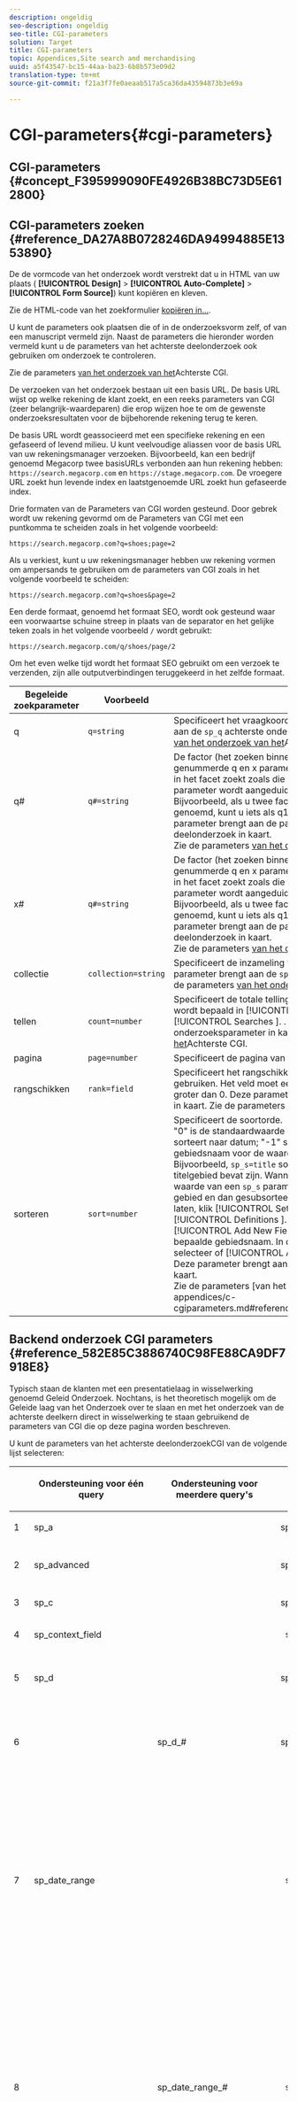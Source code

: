 ```yaml
---
description: ongeldig
seo-description: ongeldig
seo-title: CGI-parameters
solution: Target
title: CGI-parameters
topic: Appendices,Site search and merchandising
uuid: a5f43547-bc15-44aa-ba23-6b8b573e09d2
translation-type: tm+mt
source-git-commit: f21a3f7fe0aeaab517a5ca36da43594873b3e69a

---
```



# CGI-parameters{#cgi-parameters}

## CGI-parameters {#concept_F395999090FE4926B38BC73D5E612800}

## CGI-parameters zoeken {#reference_DA27A8B0728246DA94994885E1353890}

De de vormcode van het onderzoek wordt verstrekt dat u in HTML van uw plaats ( **[!UICONTROL Design]** > **[!UICONTROL Auto-Complete]** > **[!UICONTROL Form Source]**) kunt kopiëren en kleven.

Zie de HTML-code van het zoekformulier [kopiëren in...](../c-about-auto-complete.md#task_A3A01EA800F24C0AA33902387E0362C7).

U kunt de parameters ook plaatsen die of in de onderzoeksvorm zelf, of van een manuscript vermeld zijn. Naast de parameters die hieronder worden vermeld kunt u de parameters van het achterste deelonderzoek ook gebruiken om onderzoek te controleren.

Zie de parameters [van het onderzoek van het](../c-appendices/c-cgiparameters.md#reference_582E85C3886740C98FE88CA9DF7918E8)Achterste CGI.

De verzoeken van het onderzoek bestaan uit een basis URL. De basis URL wijst op welke rekening de klant zoekt, en een reeks parameters van CGI (zeer belangrijk-waardeparen) die erop wijzen hoe te om de gewenste onderzoeksresultaten voor de bijbehorende rekening terug te keren.

De basis URL wordt geassocieerd met een specifieke rekening en een gefaseerd of levend milieu. U kunt veelvoudige aliassen voor de basis URL van uw rekeningsmanager verzoeken. Bijvoorbeeld, kan een bedrijf genoemd Megacorp twee basisURLs verbonden aan hun rekening hebben: `https://search.megacorp.com` en `https://stage.megacorp.com`. De vroegere URL zoekt hun levende index en laatstgenoemde URL zoekt hun gefaseerde index.

Drie formaten van de Parameters van CGI worden gesteund. Door gebrek wordt uw rekening gevormd om de Parameters van CGI met een puntkomma te scheiden zoals in het volgende voorbeeld:

`https://search.megacorp.com?q=shoes;page=2`

Als u verkiest, kunt u uw rekeningsmanager hebben uw rekening vormen om ampersands te gebruiken om de parameters van CGI zoals in het volgende voorbeeld te scheiden:

`https://search.megacorp.com?q=shoes&page=2`

Een derde formaat, genoemd het formaat SEO, wordt ook gesteund waar een voorwaartse schuine streep in plaats van de separator en het gelijke teken zoals in het volgende voorbeeld `/` wordt gebruikt:

`https://search.megacorp.com/q/shoes/page/2`

Om het even welke tijd wordt het formaat SEO gebruikt om een verzoek te verzenden, zijn alle outputverbindingen teruggekeerd in het zelfde formaat.

| Begeleide zoekparameter | Voorbeeld | Beschrijving |
|--- |--- |--- |
| q | `q=string` | Specificeert het vraagkoord voor het onderzoek. Deze parameter brengt aan de `sp_q` achterste onderzoeksparameter in kaart.  Zie de parameters [van het onderzoek van het](../c-appendices/c-cgiparameters.md#reference_582E85C3886740C98FE88CA9DF7918E8)Achterste CGI. |
| q# | `q#=string` | De factor (het zoeken binnen een bepaald gebied) wordt gedaan als genummerde q en x parameters.  De parameter q bepaalt de termijn u naar in het facet zoekt zoals die door de overeenkomstige genummerde x parameter wordt aangeduid.<br>Bijvoorbeeld, als u twee facetten hebt die grootte en kleur worden genoemd, kunt u iets als q1=small hebben;x1=size;q2=red;x2=color.  Deze parameter brengt aan de parameters van het `sp_q_exact_#` achterste deelonderzoek in kaart.  <br>Zie de parameters [van het onderzoek van het](../c-appendices/c-cgiparameters.md#reference_582E85C3886740C98FE88CA9DF7918E8)Achterste CGI. |
| x# | `q#=string` | De factor (het zoeken binnen een bepaald gebied) wordt gedaan als genummerde q en x parameters.  De parameter q bepaalt de termijn u naar in het facet zoekt zoals die door de overeenkomstige genummerde x parameter wordt aangeduid. <br>Bijvoorbeeld, als u twee facetten hebt die grootte en kleur worden genoemd, kunt u iets als q1=small hebben;x1=size;q2=red;x2=color.  Deze parameter brengt aan de parameters van het `sp_x_#` achterste deelonderzoek in kaart.  <br>Zie de parameters [van het onderzoek van het](../c-appendices/c-cgiparameters.md#reference_582E85C3886740C98FE88CA9DF7918E8)Achterste CGI. |
| collectie | `collection=string` | Specificeert de inzameling voor het onderzoek te gebruiken.  Deze parameter brengt aan de `sp_k` achterste onderzoeksparameter in kaart.  Zie de parameters [van het onderzoek van het](../c-appendices/c-cgiparameters.md#reference_582E85C3886740C98FE88CA9DF7918E8)Achterste CGI. |
| tellen | `count=number` | Specificeert de totale telling van resultaten die worden getoond.  Het gebrek wordt bepaald in [!UICONTROL Settings ] > [!UICONTROL Searching ] > [!UICONTROL Searches ]. .  Deze parameter brengt aan de `sp_c` achterste onderzoeksparameter in kaart.  Zie de parameters [van het onderzoek van het](../c-appendices/c-cgiparameters.md#reference_582E85C3886740C98FE88CA9DF7918E8)Achterste CGI. |
| pagina | `page=number` | Specificeert de pagina van resultaten die zijn teruggekeerd. |
| rangschikken | `rank=field` | Specificeert het rangschikkingsgebied voor het statische rangschikken te gebruiken.  Het veld moet een veld van het type Rank zijn met een relevantie groter dan 0.  Deze parameter brengt aan de `sp_sr` achterste deelparameter in kaart.  Zie de parameters [van het onderzoek van het](../c-appendices/c-cgiparameters.md#reference_582E85C3886740C98FE88CA9DF7918E8)Achterste CGI. |
| sorteren | `sort=number` | Specificeert de soortorde.<br>&quot;0&quot; is de standaardwaarde en is de soort volgens relevantiescore; &quot;1&quot; sorteert naar datum; &quot;-1&quot; sorteert niet.  De gebruikers kunnen een gebiedsnaam voor de waarde van de `sp_s` parameter specificeren.  Bijvoorbeeld, `sp_s=title` sorteert resultaten volgens de waarden die in het titelgebied bevat zijn. Wanneer een veldnaam wordt gebruikt voor de waarde van een ` sp_s ` parameter, worden de resultaten gesorteerd door dat gebied en dan gesubsorteerd door relevantie.  Om deze eigenschap toe te laten, klik [!UICONTROL Settings ] > [!UICONTROL Metadata ] > [!UICONTROL Definitions ]. Voor de pagina van Definities, klik [!UICONTROL Add New Field ] of klik [!UICONTROL Edit ] voor een bepaalde gebiedsnaam. In de [!UICONTROL Sorting ] drop-down lijst, selecteer of [!UICONTROL Ascending ] of [!UICONTROL Descending ]. Deze parameter brengt aan de `sp_s` achterste onderzoeksparameter in kaart. <br>Zie de parameters [van het onderzoek van het]Achterste CGI.(../c-appendices/c-cgiparameters.md#reference_582E85C3886740C98FE88CA9DF7918E8). |

## Backend onderzoek CGI parameters {#reference_582E85C3886740C98FE88CA9DF7918E8}

Typisch staan de klanten met een presentatielaag in wisselwerking genoemd Geleid Onderzoek. Nochtans, is het theoretisch mogelijk om de Geleide laag van het Onderzoek over te slaan en met het onderzoek van de achterste deelkern direct in wisselwerking te staan gebruikend de parameters van CGI die op deze pagina worden beschreven.

U kunt de parameters van het achterste deelonderzoekCGI van de volgende lijst selecteren:
<table> 
 <thead> 
  <tr> 
   <th colname="col1" class="entry"> </th> 
   <th colname="col2" class="entry"> <p>Ondersteuning voor één query </p> </th> 
   <th colname="col03" class="entry"> <p>Ondersteuning voor meerdere query's </p> </th> 
   <th colname="col3" class="entry"> <p>Voorbeelden </p> </th> 
   <th colname="col4" class="entry"> <p>Beschrijving </p> </th> 
  </tr> 
 </thead>
 <tbody> 
  <tr> 
   <td colname="col1"> <p>1 </p> </td> 
   <td colname="col2"> <p>sp_a </p> </td> 
   <td colname="col03"> <p> </p> </td> 
   <td colname="col3"> <p> <span class="codeph"> sp_a= string </span> </p> </td> 
   <td colname="col4"> <p>Specificeert het koord van het rekeningsaantal. Deze parameter wordt vereist, en moet een geldig koord van het rekeningsaantal zijn. U kunt uw koord van het rekeningsaantal onder <span class="uicontrol"> Montages </span> &gt; <span class="uicontrol"> de Opties van de Rekening </span> &gt; <span class="uicontrol"> de Montages van de Rekening vinden </span>. </p> </td> 
  </tr> 
  <tr> 
   <td colname="col1"> <p>2 </p> </td> 
   <td colname="col2"> <p>sp_advanced </p> </td> 
   <td colname="col03"> <p> </p> </td> 
   <td colname="col3"> <p> <span class="codeph"> sp_advanced= 0 of 1 </span> </p> </td> 
   <td colname="col4"> <p>Als <span class="codeph"> sp_advanced=1 met een vraag </span> wordt voorgelegd, dan wordt al code tussen de <span class="codeph"> &lt;search-if-advanced&gt; </span> markering en de <span class="codeph"> &lt;/search-if-advanced&gt; </span> markering in het onderzoeksmalplaatje gebruikt voor de onderzoeksvorm. Alle code tussen de <span class="codeph"> &lt;search-if-not-advanced&gt; </span> tag en de <span class="codeph"> &lt;/search-if-not-advanced&gt; </span> tag wordt genegeerd. Als <span class="codeph"> sp_advanced=0 </span> (of een andere waarde) wordt voorgelegd, dan wordt het &lt;search-if-advanced&gt; malplaatjeblok genegeerd en &lt;search-if-not-advanced&gt; malplaatjeblok wordt gebruikt. </p> </td> 
  </tr> 
  <tr> 
   <td colname="col1"> <p>3 </p> </td> 
   <td colname="col2"> <p>sp_c </p> </td> 
   <td colname="col03"> <p> </p> </td> 
   <td colname="col3"> <p> <span class="codeph"> sp_c= aantal </span> </p> </td> 
   <td colname="col4"> <p>Specificeert de totale telling van te tonen resultaten. Het gebrek is 10. </p> </td> 
  </tr> 
  <tr> 
   <td colname="col1"> <p>4 </p> </td> 
   <td colname="col2"> <p>sp_context_field </p> </td> 
   <td colname="col03"> <p> </p> </td> 
   <td colname="col3"> <p> <code> sp_context_field= <i>field</i> </code> </p> </td> 
   <td colname="col4"> <p>Verzamelt contextuele informatie voor het bepaalde gebied. De verzamelde informatie is output in de onderzoeksresultaten als <span class="codeph"> &lt;search-context&gt; </span> malplaatjemarkering. De standaardwaarde is <span class="codeph"> lichaam </span>. </p> </td> 
  </tr> 
  <tr> 
   <td colname="col1"> <p>5 </p> </td> 
   <td colname="col2"> <p>sp_d </p> </td> 
   <td colname="col03"> <p> </p> </td> 
   <td colname="col3"> <p> <span class="codeph"> sp_d= type </span> </p> </td> 
   <td colname="col4"> <p>Specificeert het type van datumwaaier die om zoekt uit te voeren. Mogelijke waarden voor type zijn om het even welk, zo betekent uitgevoerd geen datumwaaier het zoeken, douane, die erop wijst dat de waarde van <span class="codeph"> sp_date_range </span> zou moeten worden gebruikt om de data te bepalen aan onderzoek, en specifiek, dat erop wijst dat de waarden in <span class="codeph"> sp_start_day </span>, <span class="codeph"> _start_maand </span>, <span class="codeph"> sp_start_year </span>, <span class="codeph"> sp_end_day, </span><span class="codeph"> </span><span class="codeph"> </span> _end_month, en het jaar wordt gebruikt om de datumwaaier aan onderzoek te bepalen. <span class="codeph"> sp_d </span> wordt slechts vereist als uw onderzoeksvorm de optie aan onderzoek of door een douanewaaier (als <span class="codeph"> sp_date_range </span>) bevat, of door een specifieke begin en einddatumwaaier bevat. </p> </td> 
  </tr> 
  <tr> 
   <td colname="col1"> <p>6 </p> </td> 
   <td colname="col2"> <p> </p> </td> 
   <td colname="col03"> <p> sp_d_# </p> </td> 
   <td colname="col3"> <p> <span class="codeph"> sp_d_#= type </span> </p> </td> 
   <td colname="col4"> <p>Specificeert het type van datumwaaier die naar de overeenkomstige vraag <span class="codeph"> sp_q_# zoekt uit te voeren </span> . "#"wordt vervangen met een aantal tussen 1 en 16 (bijvoorbeeld, <span class="codeph"> sp_d_8 </span>, is op de genummerde vraag <span class="codeph"> sp_q_8 van toepassing </span>). </p> <p>U kunt type <span class="codeph"> aan om het even welk plaatsen, wat betekent geen datumwaaier het zoeken uitvoert, douane, die erop wijst dat de waarde van </span> sp_date_range_# <span class="codeph"> wordt gebruikt om de data aan onderzoek te bepalen, en specifiek, die erop wijst dat de waarden in </span> sp_q_min_day_# <span class="codeph"> , </span>sp_min_maand_# <span class="codeph"> , </span>sp_q_min_year_#, <span class="codeph"> </span><span class="codeph"> </span><span class="codeph"> </span><span class="codeph"> </span> _q_max_dag_sp_q_max_month_#, sp_q_max_year_# zou moeten worden gebruikt om de datumwaaier te bepalen. Het gebruik van <span class="codeph"> sp_d_# </span> wordt slechts vereist als uw onderzoeksvorm de optie aan onderzoek of door een douanewaaier (als <span class="codeph"> sp_date_range_# </span>) bevat, of door een specifieke begin en einddatumwaaier bevat. </p> </td> 
  </tr> 
  <tr> 
   <td colname="col1"> <p>7 </p> </td> 
   <td colname="col2"> <p>sp_date_range </p> </td> 
   <td colname="col03"> <p> </p> </td> 
   <td colname="col3"> <p> <code> sp_date_range= <i>number</i> </code> </p> </td> 
   <td colname="col4"> <p>Specificeert een vooraf bepaalde datumwaaier om op het onderzoek van toepassing te zijn. De waarden groter dan of gelijk aan nul specificeren het aantal dagen aan onderzoek voorafgaand aan vandaag — bijvoorbeeld, specificeert een waarde van "0"vandaag,"een waarde van "1"specificeert "vandaag en gisteren,"een waarde van "30"specificeert "binnen de laatste 30 dagen,"etc. </p> <p>De waarden onder nul specificeren als volgt een douanewaaier: </p> <p>-1 = "niets,"het zelfde als specificerend geen datumwaaier. </p> <p>-2 = "Deze week,"die onderzoeken van Zondag aan Zaterdag van de huidige week. </p> <p>-3 = "Vorige week,"die onderzoeken van Zondag aan Zaterdag van de week voorafgaand aan de huidige week. </p> <p>-4 = "Deze maand,"die data binnen de huidige maand zoekt. </p> <p>-5 = "Vorige maand,"die data binnen de maand voorafgaand aan de huidige maand zoekt. </p> <p>-6 = "Dit jaar,"die onderzoeken data binnen het lopende jaar. </p> <p>-7 = "Vorig jaar,"dat data zoekt binnen het jaar voorafgaand aan het huidige jaar. </p> </td> 
  </tr> 
  <tr> 
   <td colname="col1"> <p>8 </p> </td> 
   <td colname="col2"> <p> </p> </td> 
   <td colname="col03"> <p>sp_date_range_# </p> </td> 
   <td colname="col3"> <p> <code> sp_date_range_#= <i>number</i> </code> </p> </td> 
   <td colname="col4"> <p>Specificeert een vooraf bepaalde datumwaaier om op de overeenkomstige <span class="codeph"> sp_q_# </span> vraag van toepassing te zijn. "#"wordt vervangen met een aantal tussen 1 en 16 (bijvoorbeeld, <span class="codeph"> sp_date_range_8, is op de genummerde vraag </span>sp_q_8 van toepassing <span class="codeph"> </span>). </p> <p>De waarden groter dan of gelijk aan nul specificeren het aantal dagen aan onderzoek voorafgaand aan vandaag. Bijvoorbeeld, specificeert een waarde van 0 vandaag; een waarde van 1 specificeert vandaag en gisteren; een waarde van 30 specificeert binnen de laatste 30 dagen, etc. </p> <p>De waarden onder nul specificeren als volgt een douanewaaier: </p> <p>-1 = "niets,"het zelfde als specificerend geen datumwaaier. </p> <p>-2 = "Deze week,"die onderzoeken van Zondag aan Zaterdag van de huidige week. </p> <p>-3 = "Vorige week,"die onderzoeken van Zondag aan Zaterdag van de week voorafgaand aan de huidige week. </p> <p>-4 = "Deze maand,"die data binnen de huidige maand zoekt. </p> <p>-5 = "Vorige maand,"die data binnen de maand voorafgaand aan de huidige maand zoekt. </p> <p>-6 = "Dit jaar,"die onderzoeken data binnen het lopende jaar. </p> <p>-7 = "Vorig jaar,"dat data zoekt binnen het jaar voorafgaand aan het huidige jaar. </p> </td> 
  </tr> 
  <tr> 
   <td colname="col1"> <p>9 </p> </td> 
   <td colname="col2"> <p>sp_dedupe_field </p> </td> 
   <td colname="col03"> <p> </p> </td> 
   <td colname="col3"> <p> <code> sp_dedupe_field= <i>fieldname</i> </code> </p> </td> 
   <td colname="col4"> <p>Specificeert één enkel gebied om onderzoeksresultaten te dedupliceren op. Alle dubbele resultaten op dat gebied worden verwijderd uit de onderzoeksresultaten. Bijvoorbeeld, als voor <span class="codeph"> sp_dedupe_field=title </span>, slechts het hoogste resultaat voor een bepaalde titel in de onderzoeksresultaten wordt getoond (geen twee resultaten zullen identieke inhoud van het titelgebied hebben). Voor multi-value (sta lijst toe) typevelden, wordt de volledige gebiedsinhoud gebruikt voor vergelijking. Er kan slechts één veld worden opgegeven. Een "lijst-bepalend"wordt niet toegestaan in de gebiedsnaam. </p> </td> 
  </tr> 
  <tr> 
   <td colname="col1"> <p>10 </p> </td> 
   <td colname="col2"> <p>sp_e </p> </td> 
   <td colname="col03"> <p> </p> </td> 
   <td colname="col3"> <p> <span class="codeph"> sp_e= aantal </span> </p> </td> 
   <td colname="col4"> <p>Specificeert dat de automatische vervangingsuitbreiding voor om het even welk woord van het vraagkoord met meer dan aantalkarakters zou moeten plaatsvinden. Met andere woorden, <span class="codeph"> sp_e=5 </span> specificeert dat de woorden met 5 of meer karakters, zoals "vraag"of "aantal", met het vervangingskarakter "*"zouden moeten worden uitgebreid, makend het onderzoek gelijkwaardig aan een onderzoek naar "query*"of "number*". Woorden met minder karakters worden niet uitgebreid, zodat zou een onderzoek naar "woord"geen automatische vervangingsuitbreiding hebben. </p> </td> 
  </tr> 
  <tr> 
   <td colname="col1"> <p>11 </p> </td> 
   <td colname="col2"> <p> </p> </td> 
   <td colname="col03"> <p> sp_e_# </p> </td> 
   <td colname="col3"> <p> <span class="codeph"> sp_e_#= aantal </span> </p> </td> 
   <td colname="col4"> <p>Specificeert dat de automatische vervangingsuitbreiding voor om het even welk woord van het overeenkomstige <span class="codeph"> sp_q_# </span> vraagkoord met meer dan aantalkarakters plaatsvindt. Met andere woorden, <span class="codeph"> sp_e_2=5 </span> specificeert dat de woorden met vijf of meer karakters in het <span class="codeph"> sp_q_2 </span> vraagkoord, zoals "vraag"of "aantal", met het vervangingskarakter " * <span class="codeph"> </span>"zouden moeten worden uitgebreid, makend het onderzoek gelijkwaardig aan een onderzoek naar "query*"of "number*". Woorden met minder karakters worden niet uitgebreid, zodat zou een onderzoek naar "woord"in <span class="codeph"> sp_q_2 geen automatische vervangingsuitbreiding </span> hebben. </p> </td> 
  </tr> 
  <tr> 
   <td colname="col1"> <p>12 </p> </td> 
   <td colname="col2"> <p>sp_end_day, sp_end_month, sp_end_year </p> </td> 
   <td colname="col03"> <p> </p> </td> 
   <td colname="col3"> <p> <code> sp_end_day= <i>number</i>,sp_end_month= <i>number</i>, sp_end_year= <i>number</i> </code> </p> </td> 
   <td colname="col4"> <p>Deze drievoud van waarden specificeert de einddatumwaaier voor het onderzoek en moet als reeks worden verstrekt. </p> </td> 
  </tr> 
  <tr> 
   <td colname="col1"> <p>13 </p> </td> 
   <td colname="col2"> <p>sp_f </p> </td> 
   <td colname="col03"> <p> </p> </td> 
   <td colname="col3"> <p> <span class="codeph"> sp_f= string </span> </p> </td> 
   <td colname="col4"> <p>Specificeert de karakterreeks van de koorden van de vraagparameter (zoals <span class="codeph"> sp_q </span>). Dit koord moet de karakterreeks van de pagina altijd aanpassen die de onderzoeksvorm bevat. </p> </td> 
  </tr> 
  <tr> 
   <td colname="col1"> <p>14 </p> </td> 
   <td colname="col2"> <p>sp_field_table </p> </td> 
   <td colname="col03"> <p> </p> </td> 
   <td colname="col3"> <p> <code> sp_field_ table=table: field,field... </code> </p> </td> 
   <td colname="col4"> <p>Bepaalt een logische gegevenslijst die uit de bepaalde gebieden bestaat. Bijvoorbeeld, zou een lijst genoemd "punten"bestaande uit de gebieden "kleur,"grootte,"en "prijs"als het volgende worden gedefinieerd: </p> <p> <span class="codeph"> sp_field_table=items:kleur, grootte, prijs </span> </p> <p>De logische lijsten zijn het nuttigst samen met gebieden die hebben "staan lijsten"gecontroleerd toe (onder <span class="uicontrol"> Montages </span> &gt; <span class="uicontrol"> Meta-gegevens </span> &gt; <span class="uicontrol"> Definities </span>). Alle parameters van CGI en malplaatjemarkeringen die een gebiedsnaam als waarde nemen kunnen een lijstnaam naar keuze specificeren die door "." wordt gevolgd voorafgaand aan de gebiedsnaam (bijvoorbeeld, <span class="codeph"> sp_x_1=tablename.fieldname </span>). </p> <p>Bijvoorbeeld, om een onderzoek naar documenten uit te voeren die één of meerdere "rode"punten in grootte "groot"bevatten (waar de punten als parallelle rijen van meta-gegevens) worden vertegenwoordigd, kon u het volgende gebruiken: </p> <p> <code> sp_q_exact_1=red&amp;sp_x_1=items.color&amp; sp_q_exact_2=large&amp;sp_x_2=items.size&amp;sp_field_table=items:color,size,price </code> </p> </td> 
  </tr> 
  <tr> 
   <td colname="col1"> <p>15 </p> </td> 
   <td colname="col2"> sp_i </td> 
   <td colname="col03"> <p> </p> </td> 
   <td colname="col3"> <p> <span class="codeph"> sp_i= <span class="varname"> waarde </span></span> </p> </td> 
   <td colname="col4"> <p>Negeert het onderzoek wanneer u rapporten produceert. </p> <p>Gebruik deze vraag om bepaalde achterste eindonderzoeken, zoals onderzoeken te maskeren die u bedoelde produceert, of onderzoeken die een Beheerder in het lidcentrum produceert. Omdat een eind - de gebruiker produceert deze types van onderzoeken niet, verschijnen zij niet omhoog in diverse het Onderzoek&amp;Promote rapporten van Adobe. </p> <p>De geldige waarden zijn <span class="codeph"> sp_i=1 </span> en <span class="codeph"> sp_i=2 </span>. </p> </td> 
  </tr> 
  <tr> 
   <td colname="col1"> <p>16 </p> </td> 
   <td colname="col2"> <p>sp_k </p> </td> 
   <td colname="col03"> <p> </p> </td> 
   <td colname="col3"> <p> <span class="codeph"> sp_k= string </span> </p> </td> 
   <td colname="col4"> <p> Specificeert de inzameling voor het onderzoek te gebruiken. Het gebrek is geen inzameling, betekenend dat het onderzoek de gehele plaats zou moeten omvatten. </p> <p>Zie <a href="../c-appendices/c-searchforms.md#reference_5A079AEEEFB84457892EF0870D0605C3" type="reference" format="dita" scope="local"> Het Gebruiken van inzamelingen in onderzoeksvormen </a>. </p> </td> 
  </tr> 
  <tr> 
   <td colname="col1"> <p>17 </p> </td> 
   <td colname="col2"> <p>sp_l </p> </td> 
   <td colname="col03"> <p> </p> </td> 
   <td colname="col3"> <p> <span class="codeph"> sp_l= string </span> </p> </td> 
   <td colname="col4"> <p>Specificeert de taal van de koorden van de vraagparameter (zoals <span class="codeph"> sp_q </span>). Het <i><span class="codeph"> koord </span></i> zou een standaardscèneidentiteitskaart moeten zijn die een ISO-639 taalcode bevat naar keuze gevolgd door een ISO-3166 landcode. Bijvoorbeeld, "en" of "en_US" voor het Engels of "ja" of "ja_JP" voor het Japans. </p> </td> 
  </tr> 
  <tr> 
   <td colname="col1"> <p>18 </p> </td> 
   <td colname="col2"> <p>sp_letterlijk </p> </td> 
   <td colname="col03"> <p> </p> </td> 
   <td colname="col3"> <p> <span class="codeph"> sp_literal= 0 of 1 </span> </p> </td> 
   <td colname="col4"> <p> Het plaatsen <span class="codeph"> sp_literal=1 maakt </span> tijdelijk alle eigenschappen onbruikbaar die de woorden in de vraag zouden kunnen interpreteren. Met deze parameter, slechts de letterlijke woorden van de documenten van de vraaggelijke, ongeacht synoniemen, afwisselende woordvormen, en de geluid-gelijkaardige aanpassing. </p> <p>Merk op dat <span class="codeph"> sp_literal=0 geen betekenis </span> heeft, en indien gebruikt genegeerd. </p> <p>Zie <a href="../c-about-linguistics-menu/c-about-dictionaries.md#concept_B8028B71EC8144669614C64578EDB034" type="concept" format="dita" scope="local"> over woordenboeken </a>. </p> </td> 
  </tr> 
  <tr> 
   <td colname="col1"> <p>19 </p> </td> 
   <td colname="col2"> <p>sp_m </p> </td> 
   <td colname="col03"> <p> </p> </td> 
   <td colname="col3"> <p> <span class="codeph"> sp_m= aantal </span> </p> </td> 
   <td colname="col4"> <p> Specificeert of de samenvattingen worden getoond. 1 is ja, 0 is nee. Het gebrek is 1. </p> </td> 
  </tr> 
  <tr> 
   <td colname="col1"> <p>20 </p> </td> 
   <td colname="col2"> <p>sp_n </p> </td> 
   <td colname="col03"> <p> </p> </td> 
   <td colname="col3"> <p> <span class="codeph"> sp_n= aantal </span> </p> </td> 
   <td colname="col4"> <p> Specificeert het aantal van het resultaat dat de onderzoeksresultaten begint. Het gebrek is 1. </p> </td> 
  </tr> 
  <tr> 
   <td colname="col1"> <p>21 </p> </td> 
   <td colname="col2"> <p>sp_not_found_page </p> </td> 
   <td colname="col03"> <p> </p> </td> 
   <td colname="col3"> <p> <span class="codeph"> sp_not_found_page= url </span> </p> </td> 
   <td colname="col4"> <p> Specificeert of om aan gespecificeerde URL opnieuw te richten als er geen onderzoeksresultaten zijn. </p> </td> 
  </tr> 
  <tr> 
   <td colname="col1"> <p>22 </p> </td> 
   <td colname="col2"> <p>sp_p </p> </td> 
   <td colname="col03"> <p> </p> </td> 
   <td colname="col3"> <p> <span class="codeph"> sp_p= any/all/expression </span> </p> </td> 
   <td colname="col4"> <p> Specificeert het standaardtype van het zoeken om uit te voeren. Het gebruik van <span class="codeph"> om het even welk </span> middel onderzoek naar documenten die om het even welk woord van het vraagkoord bevatten. Het gebruik van <span class="codeph"> al </span> betekent onderzoek naar documenten die alle woorden in het vraagkoord bevatten. Het gebruik van <span class="codeph"> uitdrukking </span> betekent het vraagkoord wordt behandeld alsof het een geciteerde uitdrukking was en alle user-typed citaten worden genegeerd. </p> <p>Voor <span class="codeph"> uitdrukking </span> en <span class="codeph"> allen </span>, is de specificatie van "+" en "-"vóór onderzoekswoorden gehandicapt en die karakters worden genegeerd. Als <span class="codeph"> sp_p niet aanwezig </span> is, of als het aan een lege koord of om het even welk wordt geplaatst, standaard "+"en "-"woordprefixen worden toegestaan. </p> <p>Zie de beschrijving van de Uiteinden van het Onderzoek voor meer informatie over het gebruiken van plus ("+") en minus ("-") in onderzoeken. </p> <p>Zie <a href="../c-about-settings-menu/c-about-searching-menu.md#concept_207105CF26B1448F8A3D223787C56AB8" type="concept" format="dita" scope="local"> over zoekopdrachten </a>. </p> <p>Zie de steekproef geavanceerde onderzoeksvorm voor voorbeelden bij het gebruiken van de <span class="codeph"> sp_p </span> parameter. </p> <p>Zie <a href="../c-appendices/c-searchforms.md#reference_82E1051918744EBA88A01E9E6AE42C4A" type="reference" format="dita" scope="local"> Voorbeeld van geavanceerd zoekformulier </a>. </p> </td> 
  </tr> 
  <tr> 
   <td colname="col1"> <p>23 </p> </td> 
   <td colname="col2"> <p> </p> </td> 
   <td colname="col03"> <p> sp_p_# </p> </td> 
   <td colname="col3"> <p> <span class="codeph"> sp_p_#= om het even welk/alle/uitdrukking </span> </p> </td> 
   <td colname="col4"> <p>Specificeert het standaardtype van het zoeken dat met de overeenkomstige <span class="codeph"> sp_q_# </span> vraag moet worden uitgevoerd. "#"wordt vervangen met een aantal tussen 1 en 16 (bijvoorbeeld, is <span class="codeph"> sp_p_8 </span> op de genummerde vraag <span class="codeph"> sp_q_8 van toepassing </span>). Het gebruik van <span class="codeph"> om het even welk </span> middel keert documenten terug die om het even welk woord van het vraagkoord bevatten. Het gebruik van <span class="codeph"> alle </span> middelen terugkeerdocumenten die alle woorden in het vraagkoord bevatten. Het gebruik van <span class="codeph"> uitdrukking </span> betekent om het vraagkoord te behandelen alsof het een volledige uitdrukking was (en alle user-typed citaten worden genegeerd). </p> <p>Als u of <span class="codeph"> alle </span> of <span class="codeph"> uitdrukking specificeert </span>, om het even welke plus en minus tekens alvorens de onderzoekswoorden worden genegeerd. Als <span class="codeph"> sp_p_# </span> wordt weggelaten, of als het aan een leeg koord of om het <span class="codeph"> even welk wordt geplaatst </span>, standaard "+"en "-"prefixen worden toegestaan. </p> </td> 
  </tr> 
  <tr> 
   <td colname="col1"> <p>24 </p> </td> 
   <td colname="col2"> <p>sp_pt </p> </td> 
   <td colname="col03"> <p> </p> </td> 
   <td colname="col3"> <p> <code> sp_pt= <i>exact/equivalent/compatible</i> </code> </p> </td> 
   <td colname="col4"> <p> Specificeert het type van doel aanpassing om van toepassing te zijn. Het gebruik van <span class="codeph"> nauwkeurig </span> betekent de gelijken van het opbrengstdoel slechts in documenten die precies het vraagkoord binnen doelinhoud aanpassen. Het gebruik van <span class="codeph"> equivalent </span> is als nauwkeurig, behalve dat is de orde van de woorden niet belangrijk. Het gebruik van <span class="codeph"> compatibele </span> plaatst automatisch het doel aanpassingstype dat op de waarde van de <span class="codeph"> sp_p </span> parameter wordt gebaseerd. Het gebruik van <span class="codeph"> nauwkeurig </span> wordt gebruikt als <span class="codeph"> sp_p </span> alle <span class="codeph"> of </span> uitdrukking is <span class="codeph"> , anders </span>wordt het equivalent <span class="codeph"> </span> gebruikt. De standaardwaarde van <span class="codeph"> sp_pt </span> is <span class="codeph"> compatibel </span>. </p> </td> 
  </tr> 
  <tr> 
   <td colname="col1"> <p>25 </p> </td> 
   <td colname="col2"> <p> </p> </td> 
   <td colname="col03"> <p>sp_pt_# </p> </td> 
   <td colname="col3"> <p> <code> sp_pt_#= <i>exact/equivalent/compatible</i> </code> </p> </td> 
   <td colname="col4"> <p>Specificeert het type van doel dat met de overeenkomstige <span class="codeph"> sp_q_# vraag aanpast van toepassing te zijn </span> . "#"wordt vervangen met een aantal tussen 1 en 16 (bijvoorbeeld, is <span class="codeph"> sp_p_8 </span> op de genummerde vraag <span class="codeph"> sp_q_8 van toepassing </span>). Het gebruik van <span class="codeph"> nauwkeurig </span> betekent de gelijken van het opbrengstdoel slechts in documenten die precies het vraagkoord binnen doelinhoud aanpassen. Het gebruik van <span class="codeph"> equivalent </span> is als <span class="codeph"> nauwkeurig </span>, behalve dat is de orde van de woorden niet belangrijk. Het gebruik van <span class="codeph"> compatibele </span> plaatst automatisch het doel aanpassingstype dat op de waarde van de overeenkomstige <span class="codeph"> sp_p_# </span> parameter wordt gebaseerd: <span class="codeph"> nauwkeurig </span> wordt gebruikt als <span class="codeph"> sp_p_# allen of uitdrukking </span> is, anders <span class="codeph"> wordt het equivalent </span> gebruikt. De standaardwaarde van <span class="codeph"> sp_pt_# </span> is <span class="codeph"> compatibel </span>. </p> </td> 
  </tr> 
  <tr> 
   <td colname="col1"> <p>26 </p> </td> 
   <td colname="col2"> <p>sp_q </p> </td> 
   <td colname="col03"> <p> </p> </td> 
   <td colname="col3"> <p> <span class="codeph"> sp_q= string </span> </p> </td> 
   <td colname="col4"> <p> Specificeert het vraagkoord voor het onderzoek. Een leeg koord leidt tot geen resultaten die worden getoond. </p> </td> 
  </tr> 
  <tr> 
   <td colname="col1"> <p>27 </p> </td> 
   <td colname="col2"> <p> </p> </td> 
   <td colname="col03"> <p>sp_q_# </p> </td> 
   <td colname="col3"> <p> <span class="codeph"> sp_q_#= tekst </span> </p> </td> 
   <td colname="col4"> <p>Deze parameter staat voor de verwezenlijking van veelvoudige vragen op onderzoeksvormen toe. De <span class="codeph"> sp_q_# </span> parameter bevat het vraagkoord in de bepaalde genummerde vraag te gebruiken. Een zoekverzoek kan tot 16 verschillende genummerde vragen ( <span class="codeph"> sp_q_1 </span> aan <span class="codeph"> sp_q_16 </span>) verwijzen. </p> <p>Bijvoorbeeld, keert het voorleggen van de volgende vorm alle documenten terug die de woorden "groot"en "boeken"bevatten. </p> <p> <code class="syntax html"> Search&nbsp;for:&nbsp;&lt;input&nbsp;type="text"&nbsp;name="sp_q"&nbsp;value="great"&gt; 
      Search&nbsp;for:&nbsp;&lt;input&nbsp;type="text"&nbsp;name="sp_q_1"&nbsp;value="books"&gt; </code> </p> </td> 
  </tr> 
  <tr> 
   <td colname="col1"> <p>28 </p> </td> 
   <td colname="col2"> <p>sp_q_day, sp_q_month, sp_q_year </p> </td> 
   <td colname="col03"> <p> sp_q _day_#, sp_q_month_#, sp_q _year_# </p> </td> 
   <td colname="col3"> <p> <span class="codeph"> sp_q_day= integer waarde </span> </p> <p> <span class="codeph"> sp_q_month= integer waarde </span> </p> <p> <span class="codeph"> sp_q_year= integer waarde </span> </p> <p> <span class="codeph"> sp_q_day_#= integer waarde </span> </p> <p> <span class="codeph"> sp_q_maand_#= geheelwaarde </span> </p> <p> <span class="codeph"> sp_q_year_#= integer waarde </span> </p> </td> 
   <td colname="col4"> <p>Deze parameters worden gebruikt om een nauwkeurige datum voor een bepaalde vraag te specificeren. De <span class="codeph"> sp_q_day </span>, <span class="codeph"> sp_q_month </span>, en <span class="codeph"> sp_q_year </span> parameters zijn op de belangrijkste vraag van toepassing ( <span class="codeph"> sp_q </span>). </p> <p>De <span class="codeph"> # </span>parameter wordt vervangen met een aantal tussen 1 en 16 (bijvoorbeeld, <span class="codeph"> sp_q_day_6 </span>, die op de genummerde vraag <span class="codeph"> sp_q_6 van toepassing is </span>). Door gebrek, worden alle data gezocht met betrekking tot Greenwich Gemiddelde Tijd. </p> <p>De volgende sectie van code laat een gebruiker naar het woord "oranje"in documenten zoeken gedateerd "Jan. 1st, 2000"op een user-defined gebied genoemd <span class="codeph"> PublishDate </span>: </p> <p> <code class="syntax html"> &lt;input&nbsp;type="hidden"&nbsp;name="sp_x_1"&nbsp;value="PublishDate"&gt; Search&nbsp;for:&nbsp;&lt;input&nbsp;type="text"&nbsp;name="sp_q"&nbsp;value="orange"&gt;On&nbsp;:&nbsp;&lt;input&nbsp;type="text"&nbsp;name="sp_q_day_1"&nbsp;size="2"&nbsp;value="1"&gt;&nbsp;Day&lt;input&nbsp;type="text"&nbsp;name="sp_q_month_1"&nbsp;size="2"&nbsp;value="1"&gt;&nbsp;Month &lt;input&nbsp;type="text"&nbsp;name="sp_q_year_1"&nbsp;size="4"&nbsp;value="2000"&gt;&nbsp;Year&nbsp; </code> </p> </td> 
  </tr> 
  <tr> 
   <td colname="col1"> <p>29 </p> </td> 
   <td colname="col2"> <p>sp_q_location </p> </td> 
   <td colname="col03"> <p>sp_q_location_# </p> </td> 
   <td colname="col3"> <p> <code> sp_q_location=<i>latitude/longitude</i> OR <i>areacode</i> OR <i>zipcode</i> </code> </p> <p> <code> sp_q_location_#= <i>latitude/longitude</i> OR <i>areacode</i> OR <i>zipcode</i> </code> </p> </td> 
   <td colname="col4"> <p>Deze parameters associëren een plaats met de belangrijkste of genummerde vraag. Het gebruik van <span class="codeph"> sp_q_location </span> beïnvloedt de belangrijkste vraag, <span class="codeph"> sp_q_location_# </span> (waar <span class="codeph"> # </span> door een aantal van 1 tot 16) wordt vervangen, beïnvloedt de bepaalde genummerde vraag. Deze parameters worden gebruikt om minimum en/of maximumafstandsnabijheidsonderzoeken tegen de plaatsgegevens uit te voeren die voor elke plaatspagina worden geïndexeerd. Het formaat van de waarde bepaalt zijn interpretatie. </p> <p>Een waarde in de vorm DDD (drie cijfers) wordt geïnterpreteerd als een telefoongebied van de V.S.; een waarde in de vorm DDD of DDD-DDDD wordt geïnterpreteerd als postcode van de V.S.; en een waarde in de vorm ±DD.DDDD±DDD.DDDD wordt geïnterpreteerd als breedtegraad/lengtegraad paar. De tekens worden vereist voor elke waarde. Bijvoorbeeld, +38.6317+120.5509 specificeert breedtegraad 38.6317, lengtegraad 120.5509. </p> <p>Zie <a href="../c-appendices/r-about-proximity-search.md#reference_45AC6BB50609431ABD31DA46EE65360D" type="reference" format="dita" scope="local"> Over nabijheidsonderzoek </a>. </p> </td> 
  </tr> 
  <tr> 
   <td colname="col1"> <p>30 </p> </td> 
   <td colname="col2"> <p>sp_q_max_relevant_afstand </p> </td> 
   <td colname="col03"> <p>sp_q_max_relevant_afstand _# </p> </td> 
   <td colname="col3"> <p> <code> sp_q_max_relevant_distance= <i>value</i> </code> </p> <p> <code> sp_q_max_relevant_distance_#= <i>value</i> </code> </p> </td> 
   <td colname="col4"> <p>Deze parameters bepalen de relevantieberekening die op nabijheidsonderzoeken wordt toegepast. Het gebruik van <span class="codeph"> sp_q_max_relevant_distance </span> beïnvloedt de belangrijkste vraag, <span class="codeph"> sp_q_max_relevant_distance_# </span> (waar <span class="codeph"> # </span> door een aantal van 1 tot 16) wordt vervangen, beïnvloedt de bepaalde genummerde vraag. </p> <p>De standaardwaarde van <span class="codeph"> sp_q_max_relevant_distance </span> is 100. </p> <p>Een perfecte relevantiescore voor de nabijheidscomponent zou een afstand van 0 vertegenwoordigen. Een minimum relevantiescore voor de nabijheidscomponent zou een afstand net over de gespecificeerde <span class="codeph"> sp_q_max_relevant_distance_#_ </span> waarde vertegenwoordigen. </p> <p>Zie <a href="../c-appendices/r-about-proximity-search.md#reference_45AC6BB50609431ABD31DA46EE65360D" type="reference" format="dita" scope="local"> Over nabijheidsonderzoek </a>. </p> </td> 
  </tr> 
  <tr> 
   <td colname="col1"> <p>31 </p> </td> 
   <td colname="col2"> <p>sp_q_min_day, sp_q_min_month, sp_q_min_year </p> <p>sp_q_max_day, sp_q_max_maand, sp_q_max_jaar </p> </td> 
   <td colname="col03"> <p>sp_q_min_day_#, sp_q_min_month_#, sp_q_min_year_# </p> <p> sp_q_max_day_#, sp_q_max_maand_#, sp_q_max_year_# </p> </td> 
   <td colname="col3"> <p> <code> sp_q_min_day=<i>integer value</i> </code> </p> <p> <code> sp_q_min_month=<i>integer value</i> </code> </p> <p> <code> sp_q_min_year=<i>integer value</i> </code> </p> <p> <code> sp_q_max_day=<i>integer value</i> </code> </p> <p> <code> sp_q_max_month=<i>integer value</i> </code> </p> <p> <code> sp_q_max_year=<i>integer value</i> </code> </p> <p> <code> sp_q_min_day_#=<i>integer value</i> </code> </p> <p> <code> sp_q_min_month_#=<i>integer value</i> </code> </p> <p> <code> sp_q_min_year_#=<i>integer value</i> </code> </p> <p> <code> sp_q_max_day_#=<i>integer value</i> </code> </p> <p> <code> sp_q_max_month_#=<i>integer value</i> </code> </p> <p> <code> sp_q_max_year_#=<i>integer value</i> </code> </p> </td> 
   <td colname="col4"> <p>Deze parameters worden gebruikt om minimum en maximumdatumwaaiers voor een bepaalde vraag te plaatsen. De <span class="codeph"> sp_q_min_day </span>, <span class="codeph"> sp_q_min_month </span>, <span class="codeph"> sp_q_min_year </span>, <span class="codeph"> sp_q_max_day </span>, <span class="codeph"> sp_q_max_maand </span><i></i> <span class="codeph"> </span>, ensp_q_max_year parameters zijn van toepassing op de belangrijkste vraag (sp_q). </p> <p>Het <span class="codeph"> # </span>in de parameternaam wordt vervangen met een aantal tussen 1 en 16 (bijvoorbeeld, <span class="codeph"> sp_q_min_day_6 </span> is op de genummerde vraag <span class="codeph"> sp_q_6 </span>) van toepassing. </p> <p>Het is wettelijk om slechts een minimumdatum, slechts een maximumdatum, of zowel minimum als maximumdatum te specificeren. Voor een bepaald minimum- of maximumpakket moeten echter alle drie datumparameters worden gespecificeerd (dag, maand en jaar). Door gebrek, worden alle data gezocht met betrekking tot Greenwich Gemiddelde Tijd. </p> <p>De volgende sectie van code laat een gebruikersonderzoek naar het woord "oranje"in documenten met een datum tussen 1st, 2000 en dec. 31st, 2000 op een user-defined gebied genoemd <span class="codeph"> PublishDate </span>: </p> <p> <code class="syntax html"> &lt;input&nbsp;type="hidden"&nbsp;name="sp_x_1"&nbsp;value="PublishDate"&gt;Search&nbsp;for:&nbsp;&lt;input&nbsp;type="text"&nbsp;name="sp_q"&nbsp;value="orange"&gt;Between:&nbsp;&lt;input&nbsp;type="text"&nbsp;name="sp_q_min_day_1"&nbsp;size="2"&nbsp;value="1"&gt;&nbsp;Start&nbsp;Day&lt;input&nbsp;type="text"&nbsp;name="sp_q_min_month_1"&nbsp;size="2"&nbsp;value="1"&gt;&nbsp;Start&nbsp;Month 
      &lt;input&nbsp;type="text"&nbsp;name="sp_q_min_year_1"&nbsp;size="4"&nbsp;value="2000"&gt;&nbsp;Start&nbsp;Year 
      And:&nbsp;&lt;input&nbsp;type="text"&nbsp;name="sp_q_max_day_1"&nbsp;size="2"&nbsp;value="31"&gt;&nbsp;End&nbsp;Day 
      &lt;input&nbsp;type="text"&nbsp;name="sp_q_max_month_1"&nbsp;size="2"&nbsp;value="12"&gt;&nbsp;End&nbsp;Month 
      &lt;input&nbsp;type="text"&nbsp;name="sp_q_max_year_1"&nbsp;size="4"&nbsp;value="2000"&gt;&nbsp;End&nbsp;Year </code> </p> </td> 
  </tr> 
  <tr> 
   <td colname="col1"> <p>32 </p> </td> 
   <td colname="col2"> <p>sp_q_min, sp_q_max </p> </td> 
   <td colname="col03"> <p>sp_q_min_#, sp_q_max_#, sp_q_exact_# </p> </td> 
   <td colname="col3"> <p> <span class="codeph"> sp_q_min= waarde </span> </p> <p> <span class="codeph"> sp_q_max= waarde </span> </p> <p> <span class="codeph"> sp_q_min_#= waarde </span> </p> <p> <span class="codeph"> sp_q_max_#= waarde </span> </p> <p> <span class="codeph"> sp_q_exact_#=waarde </span> </p> </td> 
   <td colname="col4"> <p>Deze parameters specificeren een minimum (en/of maximum) waarde om op de belangrijkste of genummerde vraag van toepassing te zijn. Het gebruik van <span class="codeph"> sp_q_min </span>, <span class="codeph"> sp_q_max </span>, en <span class="codeph"> sp_q_exact </span> beïnvloedt de belangrijkste vraag ( <span class="codeph"> sp_q </span>). </p> <p>Vervang <span class="codeph"> # </span>in de parameternaam met een aantal tussen 1 en 16 (bijvoorbeeld, <span class="codeph"> sp_q_min_8 </span> is op de genummerde vraag <span class="codeph"> sp_q_8 van toepassing </span>). </p> <p>Het gebruik van <span class="codeph"> sp_q_exact_# </span> is shorthand voor het specificeren van zowel <span class="codeph"> sp_q_min_# </span> als <span class="codeph"> sp_q_max_# </span> met de zelfde waarde. Als <span class="codeph"> sp_q_exact_# </span> wordt gespecificeerd, worden om het even welke overeenkomstige <span class="codeph"> sp_q_min_# </span> of <span class="codeph"> sp_q_max_# </span> parameters genegeerd. </p> <p>De <span class="codeph"> sp_q_min_# </span>, <span class="codeph"> sp_q_max_# </span> en <span class="codeph"> sp_q_exact_# </span> parameters kunnen veelvoudige "|" gescheiden waarden naar keuze specificeren. Bijvoorbeeld, aan onderzoek naar documenten die de waarde groen of rood binnen het "kleur"gebied bevatten: <span class="codeph"> ...&amp;sp_q_exact_1=groen|rood&amp;sp_x_1=kleur </span>. </p> </td> 
  </tr> 
  <tr> 
   <td colname="col1"> <p>33 </p> </td> 
   <td colname="col2"> <p>sp_q_nocp </p> </td> 
   <td colname="col03"> <p>sp_q _nocp _# </p> </td> 
   <td colname="col3"> <p> <span class="codeph"> sp_q_nocp= 1 of 0 </span> </p> <p> <span class="codeph"> sp_q_nocp_#= 1 of 0 </span> </p> </td> 
   <td colname="col4"> <p>De standaardwaarde van de standaardparameter is <span class="codeph"> 0 </span> betekenend dat de Gemeenschappelijke uitbreidingen van de Woorden worden uitgevoerd. </p> <p>Wanneer de reeks aan <span class="codeph"> 1 </span> voor de overeenkomstige onderzoeksvraag, de Gemeenschappelijke uitbreidingen van de Zetters niet wordt uitgevoerd. </p> <p>Het gebruiken van <span class="codeph"> sp_q_nocp </span> beïnvloedt de belangrijkste parameter van de onderzoeksvraag <span class="codeph"> sp_q </span>. Om deze parameter op een genummerde onderzoeksvraag toe te passen, vervang <span class="codeph"> # </span> in de parameternaam met het overeenkomstige aantal. Bijvoorbeeld, is <span class="codeph"> sp_q_nocp_8 </span> op de genummerde onderzoeksvraag <span class="codeph"> sp_q_8 van toepassing </span>. </p> <p> 
     <!--See also <xref href="c_about_common_phrases.xml#concept_4946E53586DF492EAEB1B7F757FD440F" format="dita" scope="local">About Common Phrases</xref>--> </p> </td> 
  </tr> 
  <tr> 
   <td colname="col1"> <p>34 </p> </td> 
   <td colname="col2"> <p>sp_q_required </p> </td> 
   <td colname="col03"> <p>sp_q _required _# </p> </td> 
   <td colname="col3"> <p> <span class="codeph"> sp_q_required= 1 of 0 of -1 </span> </p> <p> <span class="codeph"> sp_q_required_#= 1 of 0 of -1 </span> </p> </td> 
   <td colname="col4"> <p>Deze parameter bepaalt of een gelijke (1) moet (1), kan (0), of moet niet (-1) in de overeenkomstige vraag voorkomen opdat een document op de resultaatpagina moet zijn teruggekeerd. </p> <p>Het gebruik van <span class="codeph"> sp_q_required </span> beïnvloedt de belangrijkste vraag ( <span class="codeph"> sp_q </span>). </p> <p>Om op een genummerde vraag van toepassing te zijn, vervang <span class="codeph"> # </span> in de parameternaam met het overeenkomstige aantal (bijvoorbeeld, <span class="codeph"> sp_q_required_8 </span> is op de genummerde vraag <span class="codeph"> sp_q_8 </span>) van toepassing. De standaardwaarde van de parameter is 1 (moet aanpassen). </p> <p>Om naar documenten te zoeken die het woord "calc"bevatten maar NIET "mac"bevatten, "win"of "allen"op het user-defined "platform"gebied bevatten, kon uw HTML- onderzoeksformulier de volgende lijnen bevatten: </p> <p> <code class="syntax html"> &lt;input&nbsp;type="hidden"&nbsp;name="sp_x_1"&nbsp;value="platform"&gt; 
      Search&nbsp;for:&nbsp;&lt;input&nbsp;type="text"&nbsp;name="sp_q"&nbsp;value="calc"&gt; 
      Exclude:&nbsp;&lt;input&nbsp;type="text"&nbsp;name="sp_q_1"&nbsp;value="mac&nbsp;win&nbsp;all"&gt; 
      &lt;input&nbsp;type="hidden"&nbsp;name="sp_q_required_1"&nbsp;value="-1"&gt; </code> </p> </td> 
  </tr> 
  <tr> 
   <td colname="col1"> <p>35 </p> </td> 
   <td colname="col2"> <p>sp_redirect_if_one_result </p> </td> 
   <td colname="col03"> <p> </p> </td> 
   <td colname="col3"> <p> <code> sp_redirect_ 
      if_one_result= <i>0 or 1</i> </code> </p> </td> 
   <td colname="col4"> <p>Specificeert of om aan het onderzoeksresultaat URL opnieuw te richten als er slechts één onderzoeksresultaat is. </p> </td> 
  </tr> 
  <tr> 
   <td colname="col1"> <p>36 </p> </td> 
   <td colname="col2"> <p>sp_referrer </p> </td> 
   <td colname="col03"> <p> </p> </td> 
   <td colname="col3"> <p> <span class="codeph"> sp_referrer= url </span> </p> </td> 
   <td colname="col4"> <p>Specificeert verwijzer URL voor het onderzoek. Nuttig voor onderzoek herschrijf regels waar de onderzoeksresultaten terug naar de zelfde plaats zoals de onderzoeksvorm verbinden. </p> <p>De standaardwaarde is de standaardCGI HTTP_REFERRER waarde die door browser wordt geleverd. </p> </td> 
  </tr> 
  <tr> 
   <td colname="col1"> <p>37 </p> </td> 
   <td colname="col2"> <p>sp_ro </p> </td> 
   <td colname="col03"> <p> </p> </td> 
   <td colname="col3"> <p> <span class="codeph"> sp_ro= <span class="varname"> veld </span>: <span class="varname"> relevantie </span></span> </p> </td> 
   <td colname="col4"> <p>Staat facultatieve onderzoekstijd, per gebiedsnaam, relevantiecontrole toe. De <span class="codeph"> of </span> in de parameternaam staat voor "relevantiegrief". De parameter keurt één of meerdere gebiedsnamen goed, die door een dubbelpuntkarakter worden gevolgd, die door een relevantiewaarde van 0-10 wordt gevolgd. </p> <p>Bijvoorbeeld, om de relevantiewaarde voor de gebiedsnaam "lichaam"aan 10 te plaatsen, op het ogenblik een klant een onderzoek uitvoert, zou de parameter als volgt verschijnen: </p> <p> <span class="codeph"> sp_ro=body:10 </span> </p> <p>Of, om veelvoudige gebiedsrelevantie te specificeren treedt in het parameterkoord met voeten, kunt u een pijpafbakening gebruiken. Bijvoorbeeld, om de relevantiewaarde voor de gebiedsnamen "lichaam"en "titel"aan 9 te plaatsen, op het ogenblik een klant een onderzoek uitvoert, zou de parameter als volgt verschijnen: </p> <p> <span class="codeph"> sp_ro=body:9|titel:9 </span> </p> <p> <p>Opmerking:  Het specificeren van een gebied dat niet betrokken bij het bijbehorende onderzoek is heeft geen effect. Bijvoorbeeld, als u <span class="codeph"> sp_ro=title plaatst:10 </span>, maar de <span class="codeph"> titel </span> - gebiedsnaam wordt niet gezocht, heeft de <span class="codeph"> sp_ro </span> parameter geen effect. Met andere woorden, zoekt het specificeren van een gebiedsnaam die de <span class="codeph"> sp_ro </span> parameter gebruikt automatisch niet dat gebied; in plaats daarvan, treedt het slechts de bijbehorende relevantie het plaatsen van dat gebied met voeten. </p> </p> <p>Zie Vooraf gedefinieerde of door de gebruiker gedefinieerde meta-tagvelden <a href="../c-about-settings-menu/c-about-metadata-menu.md#task_0A7657B63596421BB6DB3ED44F827AB3" type="task" format="dita" scope="local"> bewerken </a>. </p> <p>Zie <a href="../c-about-rules-menu/c-about-query-cleaning-rules.md#concept_17F3CDDC3C8A4128AF092A82B777B86C" type="concept" format="dita" scope="local"> over het Schoonmaken van de Vraag Regels </a>. </p> </td> 
  </tr> 
  <tr> 
   <td colname="col1"> <p>38 </p> </td> 
   <td colname="col2"> <p>sp_s </p> </td> 
   <td colname="col03"> <p> </p> </td> 
   <td colname="col3"> <p> <span class="codeph"> sp_s= aantal </span> </p> </td> 
   <td colname="col4"> <p>Specificeert de soortorde. Nul (0) is het gebrek en betekent om door relevantiescore te sorteren. Eén (1) betekent sorteren op datum en -1 betekent niet sorteren. </p> <p>U kunt een gebiedsnaam voor de waarde van de <span class="codeph"> sp_s </span> parameter specificeren. Bijvoorbeeld, <span class="codeph"> sp_s=title </span> sorteert resultaten volgens de waarden die in het titelgebied bevat zijn. Wanneer een gebiedsnaam voor de waarde van een <span class="codeph"> sp_s </span> parameter wordt gebruikt, worden de resultaten gesorteerd door dat gebied en dan gesubsorteerd door relevantie. </p> <p>De vastgestelde Sortering voor het referenced gebied aan of <span class="uicontrol"> die </span> of <span class="uicontrol"> Daling </span> in <span class="uicontrol"> Montages </span> &gt; <span class="uicontrol"> Meta-gegevens </span> &gt; <span class="uicontrol"> Definities stijgen </span> of afnemen om deze eigenschap toe te laten. </p> <p>U kunt verscheidene soortgebieden aan één enkele vraag ook toewijzen door de <span class="codeph"> sp_s </span> parameter verscheidene keren in de onderzoeksvorm te plaatsen. De volgende malplaatjelijnen plaatsen de onderzoeksresultaten die eerst door kunstenaarsnaam, dan door albumnaam, en dan door spoornaam moeten worden gesorteerd. </p> <p> <code class="syntax html"> &lt;input&nbsp;type="hidden"&nbsp;name="sp_s"&nbsp;value="artist"&gt; 
      &lt;input&nbsp;type="hidden"&nbsp;name="sp_s"&nbsp;value="album"&gt; 
      &lt;input&nbsp;type="hidden"&nbsp;name="sp_s"&nbsp;value="track"&gt; 
      Search&nbsp;for:&nbsp;&lt;input&nbsp;type="text"&nbsp;name="sp_q"&nbsp;value="Music&nbsp;Search"&gt; </code> </p> <p>Het is ook mogelijk op lijst aangepaste gebiedsgegevens te sorteren door een bepalende eigenschap van de lijstnaam voorafgaand aan de gebiedsnaam, bijvoorbeeld, items.price te specificeren. Zie de <span class="codeph"> sp_field_table </span> parameter voor meer informatie over lijst het aanpassen. </p> <p>Als het zoeken door nabijheid, kunt u resultaten volgens nabijheid sorteren door een "gebied van de nabijheidsoutput"te specificeren. </p> <p>Zie <a href="../c-appendices/r-about-proximity-search.md#reference_45AC6BB50609431ABD31DA46EE65360D" type="reference" format="dita" scope="local"> Over nabijheidsonderzoek </a>. </p> </td> 
  </tr> 
  <tr> 
   <td colname="col1"> <p>39 </p> </td> 
   <td colname="col2"> <p>sp_sr </p> </td> 
   <td colname="col03"> <p> </p> </td> 
   <td colname="col3"> <p> <span class="codeph"> sp_sr= veld </span> </p> </td> 
   <td colname="col4"> <p>Specificeert het rangschikkingsgebied voor het statische rangschikken te gebruiken. Het veld moet een veld van het type Rank zijn met een relevantie groter dan 0. Als geen <span class="codeph"> sp_sr </span> parameter voor de vraag wordt verstrekt, wordt een gebied van typeRank automatisch geselecteerd. </p> <p>Om het statische rangschikken voor een bepaalde vraag onbruikbaar te maken, omvat een ONGELDIGE waarde voor <span class="codeph"> sp_sr </span> (bijvoorbeeld, <span class="codeph"> &lt;input type= "verborgen" name="sp_sr" value=""&gt; </span>). </p> </td> 
  </tr> 
  <tr> 
   <td colname="col1"> <p>40 </p> </td> 
   <td colname="col2"> <p>sp_sfvl_field </p> </td> 
   <td colname="col03"> <p> </p> </td> 
   <td colname="col3"> <p> <span class="codeph"> sp_sfvl_field= string </span> </p> </td> 
   <td colname="col4"> <p>Specificeert de naam van een gebied samen met de <span class="codeph"> &lt;zoek-gebied-waarde-lijst&gt; </span> markering in het onderzoeksmalplaatje te gebruiken. </p> <p>U kunt veelvoudige <span class="codeph"> sp_sfvl_field parameters specificeren </span> . </p> </td> 
  </tr> 
  <tr> 
   <td colname="col1"> <p>41 </p> </td> 
   <td colname="col2"> <p> sp_sfvl_df_count </p> </td> 
   <td colname="col03"> <p> </p> </td> 
   <td colname="col3"> <p> <span class="codeph"> sp_sfvl_df_count= <span class="varname"> &lt;integer_value&gt; </span></span> </p> </td> 
   <td colname="col4"> <p> 
     <!--NEW 2/2/2014-->Verzoeken tot <span class="codeph"> &lt;integer_value&gt; <span class="varname"> </span> zoek- </span> field-value-list <span class="codeph"> </span> dynamische-facet velden voor deze zoekopdracht. </p> <p>De standaardwaarde is 0. De maximum toegestane waarde is het huidige aantal dynamisch-facetgebieden, dynamisch-facet-gebied-telling die voor een bepaalde index wordt bepaald. De waarden van het geheel die onder 0 zijn worden behandeld als 0. De hierboven gespecificeerde waarden van het geheel <span class="codeph"> dynamisch-facet-gebied-gebied-telling </span> worden gemaximeerd bij <span class="codeph"> dynamisch-facet-gebied-telling </span>. Niet-geheelwaarden worden genegeerd; zij worden behandeld als de standaardwaarde. </p> <p>Het onderzoek van een bepaald segment is begrensd met een maximum toegestane <span class="codeph"> sp_sfvl_df_count </span> waarde van de <span class="codeph"> dynamische-facet-field-count </span> waarde van deze plak. Wanneer het samenvoegen van plakresultaten, is de efficiënte maximumwaarde van <span class="codeph"> sp_sfvl_df_count </span> de maximum daadwerkelijke <span class="codeph"> sp_sfvl_df_count over alle plakken </span> . </p> <p>Zie dynamische facetten <a href="../c-about-design-menu/c-about-dynamic-facets.md#task_D17F484130E448258100BAC1EEC53F39" format="dita" scope="local"> configureren </a>. </p> </td> 
  </tr> 
  <tr> 
   <td colname="col1"> <p>42 </p> </td> 
   <td colname="col2"> <p> sp_sfvl_df_exclusion </p> </td> 
   <td colname="col03"> <p> </p> </td> 
   <td colname="col3"> <p> </p> <p> <span class="codeph"> sp_sfvl_df_exclu= &lt; <span class="varname"> field_name </span>&gt;[|&lt; <span class="varname"> field_name </span> &gt; </span>|.. </p> </td> 
   <td colname="col4"> <p> Specificeert een lijst van specifieke dynamische facetgebieden om van overweging voor dit onderzoek uit te sluiten. </p> <p>Door gebrek, worden alle dynamische facetgebieden overwogen. </p> <p>Zie dynamische facetten <a href="../c-about-design-menu/c-about-dynamic-facets.md#task_D17F484130E448258100BAC1EEC53F39" format="dita" scope="local"> configureren </a>. </p> </td> 
  </tr> 
  <tr> 
   <td colname="col1"> <p>43 </p> </td> 
   <td colname="col2"> <p> sp_sfvl_df_include </p> </td> 
   <td colname="col03"> <p> </p> </td> 
   <td colname="col3"> <p> </p> <p> <span class="codeph"> sp_sfvl_df_include= &lt; <span class="varname"> field_name </span>&gt;[|&lt; <span class="varname"> field_name </span> &gt; </span>|.. </p> </td> 
   <td colname="col4"> <p> Specificeert een lijst van specifieke dynamische facetgebieden om in de onderzoeksresultaten te omvatten. </p> <p> <p>Opmerking:  De <span class="codeph"> sp_sfvl_df_count parameter bepaalt het totale aantal dynamische facetgebieden om terug te keren, met inbegrip van om het even welk gespecificeerd door </span> sp_sfvl_df_include <span class="codeph"> </span>. Namelijk staat het gebruiken van <span class="codeph"> sp_sfvl_df_include </span> niet de totale telling van teruggekeerde dynamische facetgebieden toe om sp_sfvl_df_count te overschrijden <span class="codeph"> </span>. </p> </p> <p>Zie dynamische facetten <a href="../c-about-design-menu/c-about-dynamic-facets.md#task_D17F484130E448258100BAC1EEC53F39" format="dita" scope="local"> configureren </a>. </p> </td> 
  </tr> 
  <tr> 
   <td colname="col1"> <p>44 </p> </td> 
   <td colname="col2"> <p>sp_gestadig </p> </td> 
   <td colname="col03"> <p> </p> </td> 
   <td colname="col3"> <p> <span class="codeph"> sp_staged= 0 of 1 </span> </p> </td> 
   <td colname="col4"> <p>Als <span class="codeph"> sp_staged=1 </span> met een vraag wordt voorgelegd, is de vraag die in werking wordt gesteld een gefaseerd onderzoek. </p> <p>Een gefaseerd onderzoek gebruikt alle componenten die momenteel met inbegrip van de index en de malplaatjes getrapte zijn. </p> </td> 
  </tr> 
  <tr> 
   <td colname="col1"> <p>45 </p> </td> 
   <td colname="col2"> <p>sp_start_day, sp_start_month, sp_start_year </p> </td> 
   <td colname="col03"> <p> </p> </td> 
   <td colname="col3"> <p> <span class="codeph"> sp_start_day= aantal </span> </p> <p> <span class="codeph"> sp_start_month= aantal </span> </p> <p> <span class="codeph"> sp_start_year= aantal </span> </p> </td> 
   <td colname="col4"> <p>Dit drievoud van waarden specificeert de beginnende datumwaaier voor het onderzoek en u verstrekt het als reeks. </p> </td> 
  </tr> 
  <tr> 
   <td colname="col1"> <p>46 </p> </td> 
   <td colname="col2"> <p> </p> </td> 
   <td colname="col03"> <p>sp_ suggestie _q </p> </td> 
   <td colname="col3"> <p> <span class="codeph"> sp_sug_q= aantal </span> </p> </td> 
   <td colname="col4"> <p>De <span class="codeph"> sp_sug_q </span> parameter bepaalt welke <span class="codeph"> sp_q [_#] </span> parameter om met de dienst van de Samenvatting te gebruiken bepaalt. </p> <p>De standaardwaarde van <span class="codeph"> sp_sug_q </span> is 0, zo betekent het dat de onderzoeksmotor de waarde van <span class="codeph"> sp_q </span> gebruikt om de suggesties te bepalen. </p> <p>Vastgestelde <span class="codeph"> sp_sug_q=1 </span> om de waarde van <span class="codeph"> sp_q_1 te gebruiken </span> om de suggesties te bepalen, etc. </p> </td> 
  </tr> 
  <tr> 
   <td colname="col1"> <p>47 </p> </td> 
   <td colname="col2"> <p>sp_t </p> </td> 
   <td colname="col03"> <p> </p> </td> 
   <td colname="col3"> <p> <span class="codeph"> sp_t= string </span> </p> </td> 
   <td colname="col4"> <p>Specificeert het vervoermalplaatje aan gebruik. </p> <p>Deze parameter is nuttig als u de verschijning van de resultaten van het kernonderzoek over uw website wilt controleren door verschillende malplaatjes van het onderzoeksvervoer voor elk gebied in uw rekening van het Onderzoek te gebruiken. </p> <p>Het standaardvervoermalplaatje is "onderzoek". </p> <p>Zie Meerdere transportsjablonen <a href="../c-appendices/c-templates.md#reference_12AAB3B9F4C74C11956F1DBA95714C2F" type="reference" format="dita" scope="local"> beheren voor uw website </a>. </p> </td> 
  </tr> 
  <tr> 
   <td colname="col1"> <p>48 </p> </td> 
   <td colname="col2"> <p>sp_trace </p> </td> 
   <td colname="col03"> <p> </p> </td> 
   <td colname="col3"> <p> <span class="codeph"> sp_trace= 0 of 1 </span> </p> </td> 
   <td colname="col4"> <p>Wanneer geplaatst als <span class="codeph"> sp_stage=1 </span>, laat het vermogen van het het spoorspoor van het kernonderzoek in Simulator toe. </p> <p>Zie <a href="../c-about-simulator.md#concept_020AA6751E32421A96A3455508364C7E" format="dita" scope="local"> over Simulator </a>. </p> <p> <p>Opmerking:  Als deze parameter niet wordt gespecificeerd, verzamelt het kernonderzoek niet de het vinden informatie en de verwante markeringen van het malplaatje van het kernonderzoek hebben geen output. </p> </p> </td> 
  </tr> 
  <tr> 
   <td colname="col1"> <p>49 </p> </td> 
   <td colname="col2"> <p>sp_w, sp_w_control </p> </td> 
   <td colname="col03"> <p> </p> </td> 
   <td colname="col3"> <p> <code> sp_w= <i>sound-alike-enable</i> </code> </p> <p> <code> sp_w_control=<i>sound-alike-control</i> </code> </p> </td> 
   <td colname="col4"> <p>Specificeert dat de geluid-gelijkaardige aanpassing voor deze bepaalde vraag zou moeten worden toegelaten of worden onbruikbaar gemaakt. </p> <p>sp_w_control voor "Exact"wordt genegeerd. De correcte-gelijkaardige aanpassing is Gehandicapten. </p><p>sp_w_control voor "Alike"is genegeerd. Correct-gelijkaardige aanpassing wordt toegelaten</p><p>sp_w_control voor om het even wat anders is 1. De correcte-gelijkaardige aanpassing is Gehandicapten. </p><p>De sp_w_control voor Iets anders is iets anders. Correct-gelijkaardige aanpassing wordt toegelaten. </p>De <span class="codeph"> sp_w_control </span> parameter laat u een negatief of positief geschreven checkbox voor eindgebruikercontrole van correct-gelijkaardige aanpassing tot stand brengen. </p> <p>Als <span class="codeph"> sp_w_control=0 </span> wordt gebruikt, dan wordt een negatief geschreven checkbox gebruikt om de <span class="codeph"> sp_w </span> parameter zoals in het volgende voorbeeld te plaatsen: </p> <p> <code class="syntax html"> &lt;input&nbsp;type=hidden&nbsp;name="sp_w_control"&nbsp;value="0"&gt;&lt;input&nbsp;type=checkbox&nbsp;name="sp_w"&nbsp;value="exact"&gt;No&nbsp;Sound-Alike&nbsp;matching </code> </p> <p>Als <span class="codeph"> sp_w_control=1 </span> wordt gebruikt, dan wordt een positief geschreven checkbox gebruikt om de <span class="codeph"> sp_w </span> parameter zoals in het volgende te plaatsen: </p> <p> <code class="syntax html"> &lt;input&nbsp;type=hidden&nbsp;name="sp_w_control"&nbsp;value="1"&gt;&lt;input&nbsp;type=checkbox&nbsp;name="sp_w"&nbsp;value="alike"&gt;Sound-Alike&nbsp;matching </code> </p> <p>Zie de steekproef geavanceerde onderzoeksvorm voor meer voorbeelden bij het gebruiken van <span class="codeph"> sp_w_control </span> en <span class="codeph"> sp_w </span> parameters. </p> <p>Zie <a href="../c-appendices/c-searchforms.md#reference_82E1051918744EBA88A01E9E6AE42C4A" type="reference" format="dita" scope="local"> Voorbeeld van geavanceerd zoekformulier </a>. </p> </td> 
  </tr> 
  <tr> 
   <td colname="col1"> <p>50 </p> </td> 
   <td colname="col2"> <p>sp_x </p> </td> 
   <td colname="col03"> <p> </p> </td> 
   <td colname="col3"> <p> <span class="codeph"> sp_x= veld </span> </p> </td> 
   <td colname="col4"> <p>Specificeert de gebieden aan onderzoek naar het vraagkoord. om het even welk middel zoek alle gebieden. titel betekent zoekopdracht alleen titelvelden. desc betekent onderzoek slechts documentbeschrijvingsgebieden. sleutels betekent onderzoek slechts documentsleutelwoorden. lichaam betekent onderzoek slechts lichaamstekst. alt betekent onderzoek slechts afwisselende teksten. url betekent onderzoek slechts de waarden URL. doel betekent onderzoek slechts doelwoorden. In elk van deze gevallen worden de gebruikersspecificaties van "text:", "desc:", "keys:", "body:", "alt:", "url:", en "target:" gebiedprefixen binnen de overeenkomstige <span class="codeph"> sp_q </span> parameter genegeerd. Als <span class="codeph"> sp_x </span> niet aanwezig is of als het aan een leeg koord of om het even welk wordt geplaatst, dan worden de standaardprefixen van het gebruikersgebied toegestaan. Zie de beschrijving van de Uiteinden van het Onderzoek voor meer informatie over de gebiedprefixen. </p> <p>Zie <a href="../c-about-settings-menu/c-about-searching-menu.md#concept_207105CF26B1448F8A3D223787C56AB8" type="concept" format="dita" scope="local"> over zoekopdrachten </a>. </p> <p>Zie de steekproef Geavanceerde beschrijving van de Vorm van het Onderzoek voor voorbeelden gebruikend de <span class="codeph"> sp_x </span> parameter. </p> <p>Zie <a href="../c-appendices/c-searchforms.md#reference_82E1051918744EBA88A01E9E6AE42C4A" type="reference" format="dita" scope="local"> Voorbeeld van geavanceerd zoekformulier </a>. </p> <p>U kunt vragen tot stand brengen die alle gebieden zoeken die aan <span class="uicontrol"> Onderzoek door Gebrek </span> onder <span class="uicontrol"> Opties worden geplaatst &gt; de Meta-gegevens </span> &gt; <span class="uicontrol"> Definities </span> door <span class="uicontrol"> sp_x=any te plaatsen </span> <span class="codeph"> </span>. Zowel pre als user-defined gebieden kunnen als waarde van de <span class="codeph"> sp_x </span> parameter worden gebruikt. </p> <p>U kunt verscheidene gebieden aan één enkele vraag ook toewijzen door de <span class="codeph"> sp_x </span> parameter verscheidene keren te plaatsen. De volgende malplaatjelijnen laten gebruikers zowel de "titel"als "auteur"gebieden voor "Grote Boeken"vragen. </p> <p> <code class="syntax html"> &lt;input&nbsp;type="hidden"&nbsp;name="sp_x"&nbsp;value="title"&gt;&lt;input&nbsp;type="hidden"&nbsp;name="sp_x"&nbsp;value="author"&gt;Search&nbsp;for:&nbsp;&lt;input&nbsp;type="text"&nbsp;name="sp_q"&nbsp;value="Great&nbsp;Books"&gt; </code> </p> </td> 
  </tr> 
  <tr> 
   <td colname="col1"> <p>51 </p> </td> 
   <td colname="col2"> <p> </p> </td> 
   <td colname="col03"> <p>sp_x_# </p> </td> 
   <td colname="col3"> <p> <span class="codeph"> sp_x_#= veldnaam </span> </p> </td> 
   <td colname="col4"> <p>Deze parameter specificeert welk gebied aan onderzoek in de overeenkomstige <span class="codeph"> sp_q_# </span> vraag. <span class="codeph"> # <span class="codeph"> </span> wordt vervangen met een aantal tussen 1 en 16 (bijvoorbeeld, </span> sp_x_8 <span class="codeph"> </span>). De veld-naam is om het even welk pre- of user-defined gebied. </p> <p>Als geen <span class="codeph"> sp_x_# </span> parameter voor een bepaalde genummerde vraag wordt verstrekt, worden alle gebieden die als <span class="uicontrol"> Onderzoek door Gebrek </span> worden bepaald zoals die onder <span class="uicontrol"> het Plaatsen </span> &gt; <span class="uicontrol"> Meta-gegevens </span> &gt; <span class="uicontrol"> Definities wordt geplaatst gezocht door die vraag </span> . </p> <p>Bijvoorbeeld, keert het voorleggen van het volgende formulier alle documenten terug die het woord "groot"bevatten die ook het woord "Fitzgerald"op het "auteur"gebied bevatten: </p> <p> <code class="syntax html"> Search&nbsp;for:&nbsp;&lt;input&nbsp;type="text"&nbsp;name="sp_q"&nbsp;value="great"&gt;&lt;input&nbsp;type="hidden"&nbsp;name="sp_x_1"&nbsp;value="author"&gt;Search&nbsp;only&nbsp;documents&nbsp;written&nbsp;by:&nbsp;&lt;input&nbsp;type="text"&nbsp;name="sp_q_1"&nbsp;value="Fitzgerald"&gt; </code> </p> <p>U kunt veelvoudige gebiedsnamen met een bepaalde vraag of een genummerde vraag associëren door meer dan één geval van de zelfde <span class="codeph"> sp_x </span> of <span class="codeph"> sp_x_# </span> parameter in één enkel onderzoeksverzoek te verstrekken. </p> <p>Bijvoorbeeld, om naar het woord "bloem"binnen zowel de "lichaam"als "sleutels"gebieden te zoeken, kon u een onderzoeksvorm met de volgende informatie tot stand brengen: </p> <p> <code class="syntax html"> &lt;input&nbsp;type="hidden"&nbsp;name="sp_x_1"&nbsp;value="body"&gt;&lt;input&nbsp;type="hidden"&nbsp;name="sp_x_1"&nbsp;value="keys"&gt;Search&nbsp;for:&nbsp;&lt;input&nbsp;type="text"&nbsp;name="sp_q_1"&nbsp;value="flower"&gt; </code> </p> </td> 
  </tr> 
 </tbody> 
</table>

## Een typisch voorbeeld van het gebruiken van de parameters van het achterste deelonderzoek CGI {#section_260012BBC2514CC9A8E02E53DE8B41EE}

De volgende verbindingsvragen beginnen een onderzoek gebruikend &quot;Muziek&quot;als onderzoeksvraag, en gebruiken alle standaardparameters. Merk op dat URL over twee lijnen voor leesbaarheid wordt verdeeld. In uw HTML, zou deze verbinding allen op één lijn moeten zijn.

```
<a href="https://search.atomz.com/search/?sp_q=Music&sp_a=sp99999999"> 
Testing...</a>
```

De zelfde functionaliteit wordt typisch bepaald met een vorm:

```
<form action="https://search.atomz.com/search/"> 
<input size=12 name="sp_q" value="Music"><br> 
<input type=hidden name="sp_a" value="sp99999999"> 
<input type=submit value="Search"><br> 
</form>
```

U zou standaardparameters typisch moeten gebruiken wanneer het in werking stellen van een onderzoek. Die manier, wordt de eerste pagina getoond, gesorteerd door relevantie, en staat de klant toe om andere pagina&#39;s en andere opties te kiezen. Als de onderzoeksvorm op uw plaats opties voor inzamelingen omvat, ga in de inzamelingsnaam als parameter over.

## Een gedetailleerd voorbeeld van het gebruiken van achterste - eindonderzoekCGI parameters {#section_5FA3C620D5124FB2AB28857F8D8473F6}

De volgende vormvragen tonen `25` resultaten die bij resultaat beginnen `10`. De samenvattingen worden niet getoond, is de soortorde door datum, en de genoemde inzameling `support` wordt gebruikt. Alleen documenten die in de laatste 30 dagen zijn gedateerd, worden teruggestuurd.

```
<form action="https://search.atomz.com/search/"> 
<input size=12 name="sp_q"><br> 
<input type=hidden name="sp_a" value="sp99999999"> 
<input type=submit value="Search"><br> 
<input type=hidden name=sp_n value=10> 
<input type=hidden name=sp_c value=25> 
<input type=hidden name=sp_m value=0> 
<input type=hidden name=sp_s value=1> 
<input type=hidden name=sp_k value="support"> 
<input type=hidden name=sp_date_range value=30> 
</form>
```

